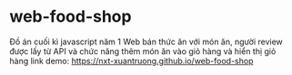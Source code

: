 # web-food-shop
Đồ án cuối kì javascript năm 1
Web bán thức ăn với món ăn, người review được lấy từ API và chức năng thêm món ăn vào giỏ hàng và hiển thị giỏ hàng
link demo: https://nxt-xuantruong.github.io/web-food-shop
